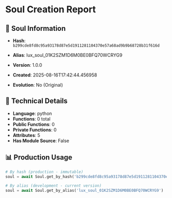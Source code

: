 # Soul Creation Report

## 🧬 Soul Information
- **Hash**: `b299cde8fd8c95a93178d87e5d1911281104370e57a68ad9b9b68728b31f616d`
- **Alias**: lux_soul_01K2SZM1D6M0BE0BFQ70WCRYG9
- **Version**: 1.0.0
- **Created**: 2025-08-16T17:42:44.456958

- **Evolution**: No (Original)

## 🔧 Technical Details
- **Language**: python
- **Functions**: 0 total
- **Public Functions**: 0
- **Private Functions**: 0
- **Attributes**: 5
- **Has Module Source**: False

## 📊 Production Usage
```python
# By hash (production - immutable)
soul = await Soul.get_by_hash('b299cde8fd8c95a93178d87e5d1911281104370e57a68ad9b9b68728b31f616d')

# By alias (development - current version)
soul = await Soul.get_by_alias('lux_soul_01K2SZM1D6M0BE0BFQ70WCRYG9')
```
